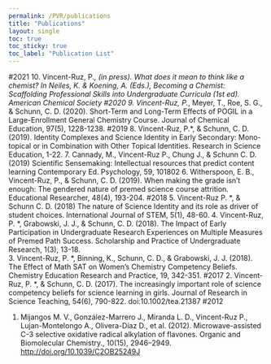 ```yaml
---
permalink: /PVR/publications
title: "Publications"
layout: single
toc: true
toc_sticky: true
toc_label: "Publication List"
---
```


#2021
10. Vincent-Ruz, P.*,  (in press). What does it mean to think like a chemist? In Neiles, K. & Koening, A. (Eds.), Becoming a Chemist: Scaffolding Professional Skills into Undergraduate Curricula (1st ed). American Chemical Society
#2020
9. Vincent-Ruz, P.*, Meyer, T., Roe, S. G., & Schunn, C. D. (2020). Short-Term and Long-Term Effects of POGIL in a Large-Enrollment General Chemistry Course. Journal of Chemical Education, 97(5), 1228-1238.
#2019
8. Vincent-Ruz, P.*, & Schunn, C. D. (2019). Identity Complexes and Science Identity in Early Secondary: Mono-topical or in Combination with Other Topical Identities. Research in Science Education, 1-22.
7. Cannady, M., Vincent-Ruz P., Chung J., & Schunn C. D. (2019) Scientific Sensemaking: Intellectual resources that predict content learning Contemporary Ed. Psychology, 59, 101802
6. Witherspoon, E. B., Vincent-Ruz, P., & Schunn, C. D. (2019). When making the grade isn’t enough: The gendered nature of premed science course attrition. Educational Researcher, 48(4), 193-204.
#2018
5. Vincent-Ruz P. *, & Schunn C. D. (2018) The nature of Science Identity and its role as driver of student choices. International Journal of STEM, 5(1), 48-60.
4. Vincent-Ruz, P. *, Grabowski, J. J., & Schunn, C. D. (2018). The Impact of Early Participation in Undergraduate Research Experiences on Multiple Measures of Premed Path Success. Scholarship and Practice of Undergraduate Research, 1(3), 13-18.   
3. Vincent-Ruz, P. *, Binning, K., Schunn, C. D., & Grabowski, J. J. (2018). The Effect of Math SAT on Women’s Chemistry Competency Beliefs. Chemistry Education Research and Practice, 19, 342-351.
#2017
2. Vincent‐Ruz, P. *, & Schunn, C. D. (2017). The increasingly important role of science competency beliefs for science learning in girls. Journal of Research in Science Teaching, 54(6), 790-822.  doi:10.1002/tea.21387 
#2012
1. Mijangos M. V., González-Marrero J., Miranda L. D., Vincent-Ruz P., Lujan-Montelongo A., Olivera-Díaz D., et al. (2012). Microwave-assisted C-3 selective oxidative radical alkylation of flavones. Organic and Biomolecular Chemistry., 10(15), 2946–2949. http://doi.org/10.1039/C2OB25249J
